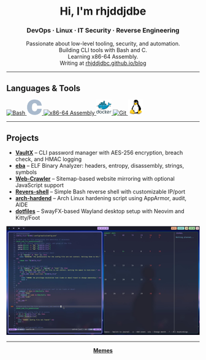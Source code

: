 <h1 align="center">Hi, I'm rhjddjdbe</h1>
<h3 align="center">DevOps · Linux · IT Security · Reverse Engineering</h3>

<p align="center">
  Passionate about low-level tooling, security, and automation.<br>
  Building CLI tools with Bash and C.<br>
  Learning x86-64 Assembly.<br>
  Writing at <a href="https://rhjddjdbc.github.io/blog/">rhjddjdbc.github.io/blog</a>
</p>

---

## Languages & Tools

<p align="left">
  <a href="https://www.gnu.org/software/bash/" target="_blank">
    <img src="https://www.vectorlogo.zone/logos/gnu_bash/gnu_bash-icon.svg" alt="Bash" width="40" height="40"/>
  </a>
  <a href="https://www.cprogramming.com/" target="_blank">
    <img src="https://raw.githubusercontent.com/devicons/devicon/master/icons/c/c-original.svg" alt="C" width="40" height="40"/>
  </a>
  <a href="https://nasm.us/" target="_blank">
    <img src="https://img.icons8.com/ios-filled/50/console.png" alt="x86-64 Assembly" width="40" height="40"/>
  </a>
  <a href="https://www.docker.com/" target="_blank">
    <img src="https://raw.githubusercontent.com/devicons/devicon/master/icons/docker/docker-original-wordmark.svg" alt="Docker" width="40" height="40"/>
  </a>
  <a href="https://git-scm.com/" target="_blank">
    <img src="https://www.vectorlogo.zone/logos/git-scm/git-scm-icon.svg" alt="Git" width="40" height="40"/>
  </a>
  <a href="https://www.linux.org/" target="_blank">
    <img src="https://raw.githubusercontent.com/devicons/devicon/master/icons/linux/linux-original.svg" alt="Linux" width="40" height="40"/>
  </a>
</p>

---

## Projects

- [**VaultX**](https://github.com/rhjddjdbc/vaultx) – CLI password manager with AES-256 encryption, breach check, and HMAC logging  
- [**eba**](https://github.com/rhjddjdbc/eba) – ELF Binary Analyzer: headers, entropy, disassembly, strings, symbols  
- [**Web-Crawler**](https://github.com/rhjddjdbc/Web-Crawler) – Sitemap-based website mirroring with optional JavaScript support  
- [**Revers-shell**](https://github.com/rhjddjdbc/Revers-shell) – Simple Bash reverse shell with customizable IP/port  
- [**arch-hardend**](https://github.com/rhjddjdbc/arch-hardend) – Arch Linux hardening script using AppArmor, audit, AIDE  
- [**dotfiles**](https://github.com/rhjddjdbc/dotfiles) – SwayFX-based Wayland desktop setup with Neovim and Kitty/Foot

<p align="center">
  <img src="A.jpg" alt="Screenshot" width="700"/>
</p>

---

<p align="center">
  <a href="https://github.com/rhjddjdbc/meme"><strong>Memes</strong></a>
</p>
